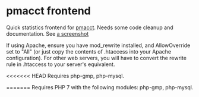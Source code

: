 pmacct frontend
===============

Quick statistics frontend for [pmacct](http://www.pmacct.net/). Needs 
some code cleanup and documentation. See [a screenshot](http://stuff.dan.cx/images/projects/pmacct/month.png)

If using Apache, ensure you have mod_rewrite installed, and AllowOverride set to "All" (or just copy the contents of .htaccess into your Apache configuration). For other web servers, you will have to convert the rewrite rule in .htaccess to your server's equivalent.

<<<<<<< HEAD
Requires php-gmp, php-mysql.
 
=======
Requires PHP 7 with the following modules: php-gmp, php-mysql.
